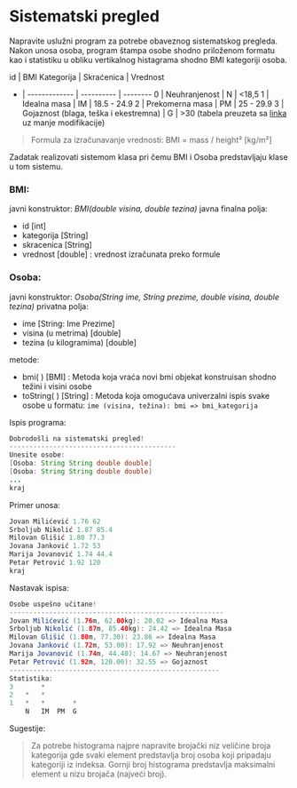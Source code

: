 # Sistematski pregled
Napravite uslužni program za potrebe obaveznog sistematskog pregleda. Nakon unosa osoba, program štampa osobe shodno priloženom formatu kao i statistiku u obliku vertikalnog histagrama shodno BMI kategoriji osoba. 

id | BMI Kategorija | Skraćenica | Vrednost 
 - |  ------------- | ---------- | --------
 0 | Neuhranjenost | N          | <18,5 
 1 | Idealna masa | IM          | 18.5 - 24.9
 2 | Prekomerna masa | PM       | 25 - 29.9
 3 | Gojaznost (blaga, teška i ekestremna) | G | >30
(tabela preuzeta sa [linka](https://sr.wikipedia.org/wiki/%D0%98%D0%BD%D0%B4%D0%B5%D0%BA%D1%81_%D1%82%D0%B5%D0%BB%D0%B5%D1%81%D0%BD%D0%B5_%D0%BC%D0%B0%D1%81%D0%B5) uz manje modifikacije)
> Formula za izračunavanje vrednosti: BMI = mass / height²  [kg/m²]

Zadatak realizovati sistemom klasa pri čemu BMI i Osoba predstavljaju klase u tom sistemu.

### BMI:
javni konstruktor: *BMI(double visina, double tezina)*
javna finalna polja:
  - id [int]
  - kategorija [String]
  - skracenica [String]
  - vrednost [double] : vrednost izračunata preko formule
### Osoba:
javni konstruktor: *Osoba(String ime, String prezime, double visina, double tezina)*
privatna polja:
  - ime [String: Ime Prezime]
  - visina (u metrima) [double]
  - tezina (u kilogramima) [double]
 
metode:
  - bmi( ) [BMI] : Metoda koja vraća novi bmi objekat konstruisan shodno težini i visini osobe
  - toString( ) [String] : Metoda koja omogućava univerzalni ispis svake osobe u formatu: `ime (visina, težina): bmi => bmi_kategorija`

Ispis programa:
```java
Dobrodošli na sistematski pregled!
------------------------------------------
Unesite osobe: 
[Osoba: String String double double]
[Osoba: String String double double]
...
kraj
```

Primer unosa:
```java
Jovan Milićević 1.76 62
Srboljub Nikolić 1.87 85.4
Milovan Glišić 1.80 77.3
Jovana Janković 1.72 53
Marija Jovanović 1.74 44.4
Petar Petrović 1.92 120
kraj
```

Nastavak ispisa:
```java
Osobe uspešno učitane!
------------------------------------------------------
Jovan Milićević (1.76m, 62.00kg): 20.02 => Idealna Masa
Srboljub Nikolić (1.87m, 85.40kg): 24.42 => Idealna Masa
Milovan Glišić (1.80m, 77.30): 23.86 => Idealna Masa
Jovana Janković (1.72m, 53.00): 17.92 => Neuhranjenost
Marija Jovanović (1.74m, 44.40): 14.67 => Neuhranjenost
Petar Petrović (1.92m, 120.00): 32.55 => Gojaznost
-----------------------------------------------------
Statistika: 
3		*			
2	*	*			
1	*	*		*	
	N	IM	PM	G
```

Sugestije:
> Za potrebe histograma najpre napravite brojački niz veličine broja kategorija gde svaki element predstavlja broj osoba koji pripadaju kategoriji iz indeksa. Gornji broj histograma predstavlja maksimalni element u nizu brojača (najveći broj).